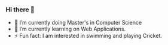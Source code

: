 ### Hi there 👋
- 🔭 I’m currently doing Master's in Computer Science
- 🌱 I’m currently learning on Web Applications.
- ⚡ Fun fact: I am interested in swimming and playing Cricket.
